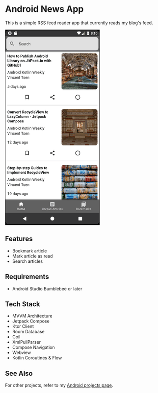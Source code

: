 # Android News App

This is a simple RSS feed reader app that currently reads my blog's feed. 

![](screenshots/Android_News_Overview.gif)

## Features
- Bookmark article
- Mark article as read
- Search articles

## Requirements
- Android Studio Bumblebee or later

## Tech Stack
- MVVM Architecture
- Jetpack Compose
- Ktor Client
- Room Database
- Coil
- XmlPullParser
- Compose Navigation
- Webview
- Kotlin Coroutines & Flow

## See Also
For other projects, refer to my [Android projects page](https://vtsen.hashnode.dev/projects).
